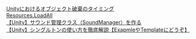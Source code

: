 [Unityにおけるオブジェクト破棄のタイミング](https://qiita.com/db0091/items/f389133a064213c40fa9)  
[Resources.LoadAll](https://docs.unity3d.com/ja/current/ScriptReference/Resources.LoadAll.html)  
[【Unity】サウンド管理クラス（SoundManager）を作る](https://moon-bear.com/2019/03/30/%E3%80%90unity%E3%80%91%E3%82%B5%E3%82%A6%E3%83%B3%E3%83%89%E7%AE%A1%E7%90%86%E3%82%AF%E3%83%A9%E3%82%B9%EF%BC%88soundmanager%EF%BC%89%E3%82%92%E4%BD%9C%E3%82%8B/)  
[【Unity】シングルトンの使い方を徹底解説【ExapmleやTemplateにどうぞ】](https://sole-game-creater.com/unity-singleton-usage/)  
